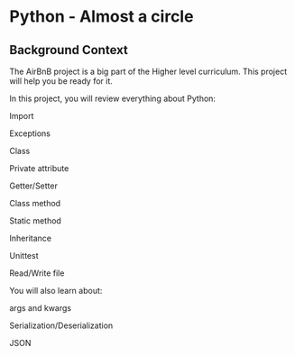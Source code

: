 # Python - Almost a circle

## Background Context 

The AirBnB project is a big part of the Higher level curriculum. This project will help you be ready for it.

In this project, you will review everything about Python:

Import

Exceptions

Class

Private attribute

Getter/Setter

Class method

Static method

Inheritance

Unittest

Read/Write file

You will also learn about:

args and kwargs

Serialization/Deserialization

JSON
